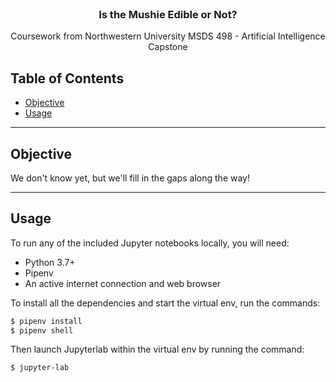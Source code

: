 <!-- HEADER -->
<br />
<p align="center">
  <h3 align="center">Is the Mushie Edible or Not?</h3>
  <p align="center">
     Coursework from Northwestern University MSDS 498 - Artificial Intelligence Capstone
</p>


## Table of Contents
* [Objective](#about-the-course)
* [Usage](#usage)


---
## Objective
We don't know yet, but we'll fill in the gaps along the way!

---
## Usage
To run any of the included Jupyter notebooks locally, you will need:
* Python 3.7+
* Pipenv
* An active internet connection and web browser

To install all the dependencies and start the virtual env, run the commands:
```sh
$ pipenv install
$ pipenv shell
```
Then launch Jupyterlab within the virtual env by running the command:
```sh
$ jupyter-lab
```

